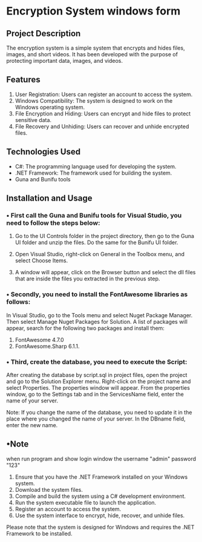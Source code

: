 # Encryption System windows form

## Project Description
The encryption system is a simple system that encrypts and hides files, images, and short videos. It has been developed with the purpose of protecting important data, images, and videos.

## Features
1. User Registration: Users can register an account to access the system.
2. Windows Compatibility: The system is designed to work on the Windows operating system.
3. File Encryption and Hiding: Users can encrypt and hide files to protect sensitive data.
4. File Recovery and Unhiding: Users can recover and unhide encrypted files.

## Technologies Used
- C#: The programming language used for developing the system.
- .NET Framework: The framework used for building the system.
- Guna and Bunifu tools

## Installation and Usage

### •	First call the Guna and Bunifu tools for Visual Studio, you need to follow the steps below:

1.	Go to the UI Controls folder in the project directory, then go to the Guna UI folder and unzip the files. Do the same for the Bunifu UI folder.

2.	Open Visual Studio, right-click on General in the Toolbox menu, and select Choose Items.


3.	A window will appear, click on the Browser button and select the dll files that are inside the files you extracted in the previous step.

### •	Secondly, you need to install the FontAwesome libraries as follows:

In Visual Studio, go to the Tools menu and select Nuget Package Manager. Then select Manage Nuget Packages for Solution. A list of packages will appear, search for the following two packages and install them:

1.	FontAwesome 4.7.0
2.	FontAwesome.Sharp 6.1.1.

### •	Third, create the database, you need to execute the Script:
After creating the database by script.sql in project files, open the project and go to the Solution Explorer menu. Right-click on the project name and select Properties. The properties window will appear. From the properties window, go to the Settings tab and in the ServicesName field, enter the name of your server.

Note: If you change the name of the database, you need to update it in the place where you changed the name of your server. In the DBname field, enter the new name.


## •Note 
when run program and show login window  the username "admin"  password "123"

1. Ensure that you have the .NET Framework installed on your Windows system.
2. Download the system files.
3. Compile and build the system using a C# development environment.
4. Run the system executable file to launch the application.
5. Register an account to access the system.
6. Use the system interface to encrypt, hide, recover, and unhide files.

Please note that the system is designed for Windows and requires the .NET Framework to be installed.
